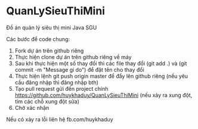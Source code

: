 # QuanLySieuThiMini
Đồ án quản lý siêu thị mini Java SGU

Các bước để code chung:
1. Fork dự án trên github riêng
2. Thực hiện clone dự án trên github riêng về máy
3. Sau khi thực hiện một số thay đổi thì các file thay đổi (git add .) và (git commit -m "Message gi do") để đặt tên cho thay đổi
4. Thực hiện lệnh git push origin master để đẩy lên github riêng (nếu yêu cầu đăng nhập thì đăng nhập bth)
5. Tạo pull request gửi đến project chính https://github.com/huykhaduy/QuanLySieuThiMini (nếu xảy ra xung đột, tìm các chỗ xung đột sửa)
6. Chờ xác nhận

Nếu có xảy ra lỗi liên hệ fb.com/huykhaduy
